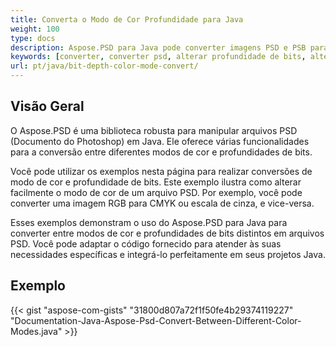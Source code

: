 ```yaml
---
title: Converta o Modo de Cor Profundidade para Java
weight: 100
type: docs
description: Aspose.PSD para Java pode converter imagens PSD e PSB para outra Profundidade de Bits e Modo de Cor.
keywords: [converter, converter psd, alterar profundidade de bits, alterar modo de cor, converter psd para cmyk, profundidade de bits, modo de cor converte, psd api, java, exemplo de código]
url: pt/java/bit-depth-color-mode-convert/
---
```


## **Visão Geral**
O Aspose.PSD é uma biblioteca robusta para manipular arquivos PSD (Documento do Photoshop) em Java. Ele oferece várias funcionalidades para a conversão entre diferentes modos de cor e profundidades de bits.

Você pode utilizar os exemplos nesta página para realizar conversões de modo de cor e profundidade de bits. Este exemplo ilustra como alterar facilmente o modo de cor de um arquivo PSD. Por exemplo, você pode converter uma imagem RGB para CMYK ou escala de cinza, e vice-versa.

Esses exemplos demonstram o uso do Aspose.PSD para Java para converter entre modos de cor e profundidades de bits distintos em arquivos PSD. Você pode adaptar o código fornecido para atender às suas necessidades específicas e integrá-lo perfeitamente em seus projetos Java.
## **Exemplo**
{{< gist "aspose-com-gists" "31800d807a72f1f50fe4b29374119227" "Documentation-Java-Aspose-Psd-Convert-Between-Different-Color-Modes.java" >}}
